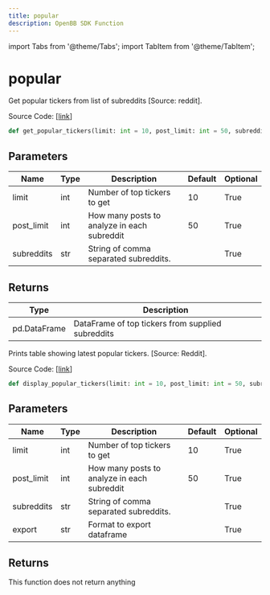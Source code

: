 ```yaml
---
title: popular
description: OpenBB SDK Function
---
```


import Tabs from '@theme/Tabs';
import TabItem from '@theme/TabItem';

# popular

<Tabs>
<TabItem value="model" label="Model" default>

Get popular tickers from list of subreddits [Source: reddit].

Source Code: [[link](https://github.com/OpenBB-finance/OpenBBTerminal/tree/main/openbb_terminal/common/behavioural_analysis/reddit_model.py#L145)]

```python
def get_popular_tickers(limit: int = 10, post_limit: int = 50, subreddits: str = "") -> pd.DataFrame
```
## Parameters

| Name | Type | Description | Default | Optional |
| ---- | ---- | ----------- | ------- | -------- |
| limit | int | Number of top tickers to get | 10 | True |
| post_limit | int | How many posts to analyze in each subreddit | 50 | True |
| subreddits | str | String of comma separated subreddits. |  | True |

## Returns

| Type | Description |
| ---- | ----------- |
| pd.DataFrame | DataFrame of top tickers from supplied subreddits |



</TabItem>
<TabItem value="view" label="View">

Prints table showing latest popular tickers. [Source: Reddit].

Source Code: [[link](https://github.com/OpenBB-finance/OpenBBTerminal/tree/main/openbb_terminal/common/behavioural_analysis/reddit_view.py#L186)]

```python
def display_popular_tickers(limit: int = 10, post_limit: int = 50, subreddits: str = "", export: str = "") -> None
```
## Parameters

| Name | Type | Description | Default | Optional |
| ---- | ---- | ----------- | ------- | -------- |
| limit | int | Number of top tickers to get | 10 | True |
| post_limit | int | How many posts to analyze in each subreddit | 50 | True |
| subreddits | str | String of comma separated subreddits. |  | True |
| export | str | Format to export dataframe |  | True |

## Returns

This function does not return anything



</TabItem>
</Tabs>